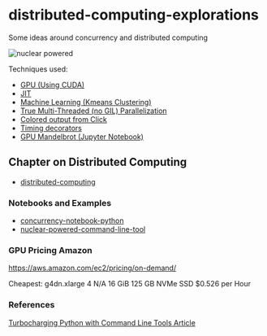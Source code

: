 # distributed-computing-explorations
Some ideas around concurrency and distributed computing

![nuclear powered](https://user-images.githubusercontent.com/58792/47737559-6c658900-dc2e-11e8-85fc-56ad0c9bf2d6.jpg)

Techniques used:

* [GPU (Using CUDA)](https://github.com/noahgift/nuclear_powered_command_line_tools/blob/master/nuclearcli.py#L136)
* [JIT](https://github.com/noahgift/nuclear_powered_command_line_tools/blob/master/nuclearcli.py#L159)
* [Machine Learning (Kmeans Clustering)](https://github.com/noahgift/nuclear_powered_command_line_tools/blob/master/nuclearcli.py#L170)
* [True Multi-Threaded (no GIL) Parallelization](https://github.com/noahgift/nuclear_powered_command_line_tools/blob/master/nuclearcli.py#L123)
* [Colored output from Click](https://github.com/noahgift/nuclear_powered_command_line_tools/blob/master/nuclearcli.py#L164)
* [Timing decorators](https://github.com/noahgift/nuclear_powered_command_line_tools/blob/master/nuclearcli.py#L29)
* [GPU Mandelbrot (Jupyter Notebook)](https://github.com/noahgift/nuclear_powered_command_line_tools/blob/master/notebooks/numba-cuda.ipynb)


## Chapter on Distributed Computing

* [distributed-computing](https://paiml.com/docs/home/books/cloud-computing-for-data/chapter04-distributed-computing/)

### Notebooks and Examples

* [concurrency-notebook-python](https://github.com/noahgift/distributed-computing-explorations/blob/main/Concurrency_Python.ipynb)
* [nuclear-powered-command-line-tool](https://github.com/noahgift/nuclear_powered_command_line_tools/blob/master/nuclearcli.py)

### GPU Pricing Amazon

https://aws.amazon.com/ec2/pricing/on-demand/

Cheapest:  g4dn.xlarge	4	N/A	16 GiB	125 GB NVMe SSD	$0.526 per Hour


### References

[Turbocharging Python with Command Line Tools Article](https://www.kite.com/blog/python/python-command-line-tools/)
